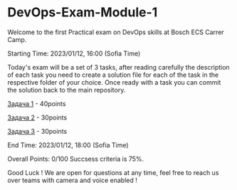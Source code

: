 # DevOps-Exam-Module-1

Welcome to the first Practical exam on DevOps skills at Bosch ECS Carrer Camp.

Starting Time: 2023/01/12, 16:00 (Sofia Time)

Today's exam will be a set of 3 tasks, after reading carefully the description of each task you need to create a solution file for each of the task in the respective folder of your choice. Once ready with a task you can commit the solution back to the main repository.

[Задача 1](./Task1.md) - 40points

[Задача 2](./Task2.md) - 30points

[Задача 3](./Task3.md) - 30points

End Time: 2023/01/12, 18:00 (Sofia Time)

Overall Points: 0/100
Succsess criteria is 75%.

Good Luck !
We are open for questions at any time, feel free to reach us over teams with camera and voice enabled !
